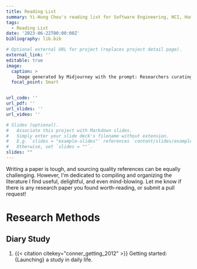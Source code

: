 ```yaml
---
title: Reading List 
summary: Yi-Hung Chou's reading list for Software Engineering, HCI, Human-AI Interaction
tags:
  - Reading List
date: '2023-06-22T00:00:00Z'
bibliography: lib.bib  

# Optional external URL for project (replaces project detail page).
external_link: ''
editable: true
image:
  caption: >
    Image generated by Midjourney with the prompt: Researchers curating a reading list for software engineering research, realistic
  focal_point: Smart


url_code: ''
url_pdf: ''
url_slides: ''
url_video: ''

# Slides (optional).
#   Associate this project with Markdown slides.
#   Simply enter your slide deck's filename without extension.
#   E.g. `slides = "example-slides"` references `content/slides/example-slides.md`.
#   Otherwise, set `slides = ""`.
slides: ""
---
```

Writing a paper is tough, and sourcing quality references can be equally challenging. However, I'm dedicated to compiling and organizing the literature I find useful, delightful, and even mind-blowing. Let me know if there is any research paper you found worth-reading, or submit a pull request!
# Research Methods
## Diary Study
1. {{< citation citekey="conner_getting_2012" >}} Getting started: {Launching} a study in daily life.